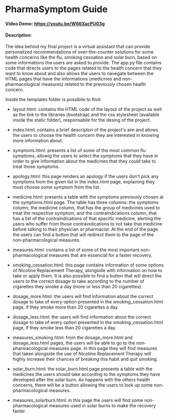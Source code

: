 # PharmaSymptom Guide

#### Video Demo: https://youtu.be/W66XacPU03g

#### Description:
The idea behind my final project is a virtual assistant that can provide personalized recommendations of over-the-counter solutions for some health concerns like the flu, smoking cessation and solar burn, based on some informations the users are asked to provide.
The app.py file contains code that directs users to the pages related to the health concern that they want to know about and also allows the users to navegate between the HTML pages that have the informations (medicines and non-pharmacological measures) related to the previously chosen health concern.

Inside the templates folder is possibile to find:
- layout.html: contains the HTML code of the layout of the project as well as the link to the libraries (bootstrap) and the css stylesheet (available inside the static folder), responsabile for the desing of the project.

- index.html: contains a brief descripton of the project's aim and allows the users to choose the health concern they are interested in knowing more information about.

- symptoms.html: presents a list of some of the most common flu symptoms, allowig the users to select the symptoms that they have in order to give information about the medicines that they could take to treat those symptoms.

- apology.html: this page renders an apology if the users don't pick any symptoms from the given list in the index.html page, explaining they must choose some symptom from the list.

- medicine.html: presents a table with the symptoms previously chosen at the symptoms.html page. The table has three columns: the symptoms column, the medicine column, that has the group of medicines used to treat the respective symptom, and the contraindications column, that has a list of the contraindications of that specific medicine, alerting the users who suffer from those contraindications to not take that medicine before talking to their physician or pharmacist. At the end of the page the users can find a button that will redirect them to the page of the non-pharmacological measures.

- measures.html: contains a list of some of the most important non-pharmacological measures that are essencial for a faster recovery.

- smoking_cessation.html: this page contains information of some options of Nicotine Replacement Therapy, alongside with information on how to take or apply them. It is also possible to find a button that will direct the users to the correct dosage to take according to the number of cigarettes they smoke a day (more or less than 20 cigarettes).

- dosage_more.html: the users will find information about the correct dosage to take of every option presented in the smoking_cessation.html page, if they smoke more than 20 cigarettes a day.

- dosage_less.html: the users will find information about the correct dosage to take of every option presented in the smoking_cessation.html page, if they smoke less than 20 cigarettes a day.

- measures_smoking.html: from the dosage_more.html and dosage_less.html pages, the users will be able to go to the non-pharmacological measures page. In this page they will find measures that taken alongside the use of Nicotine Replacement Therapy will highly increase their chances of breaking this habit and quit smoking.

- solar_burn.html: the solar_burn.html page presents a table with the medicines the users should take according to the symptoms they have developed after the solar burn. As happens with the others health concerns, there will be a button allowing the users to look up some non-pharmacological measures.

- measures_solarburn.html: in this page the users will find some non-pharmacological measures used in solar burns to make the recovery faster.
